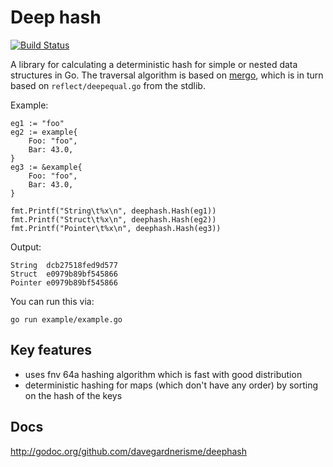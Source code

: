 # Deep hash

[![Build Status](https://travis-ci.org/davegardnerisme/deephash.svg?branch=master)](https://travis-ci.org/davegardnerisme/deephash)

A library for calculating a deterministic hash for simple or nested data structures
in Go. The traversal algorithm is based on [mergo](https://github.com/imdario/mergo),
which is in turn based on `reflect/deepequal.go` from the stdlib.

Example:

```
eg1 := "foo"
eg2 := example{
	Foo: "foo",
	Bar: 43.0,
}
eg3 := &example{
	Foo: "foo",
	Bar: 43.0,
}

fmt.Printf("String\t%x\n", deephash.Hash(eg1))
fmt.Printf("Struct\t%x\n", deephash.Hash(eg2))
fmt.Printf("Pointer\t%x\n", deephash.Hash(eg3))
```

Output:

```
String	dcb27518fed9d577
Struct	e0979b89bf545866
Pointer	e0979b89bf545866
```

You can run this via:

```
go run example/example.go
```

## Key features

 - uses fnv 64a hashing algorithm which is fast with good distribution
 - deterministic hashing for maps (which don't have any order) by sorting on
   the hash of the keys

## Docs

http://godoc.org/github.com/davegardnerisme/deephash

